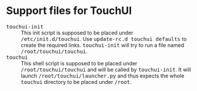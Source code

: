 # Support files for TouchUI

<dl>
  <dt><tt>touchui-init</tt></dt>
  <dd>This init script is supposed to be placed
    under <tt>/etc/init.d/touchui</tt>. Use <tt>update-rc.d touchui defaults</tt> to
    create the required links. <tt>touchui-init</tt> will try to run a
    file named <tt>/root/touchui/touchui</tt>.</dd>

  <dt><tt>touchui</tt></dt>
  <dd>This shell script is supposed to be placed under
    <tt>/root/touchui/touchui</tt> and will be called by
    <tt>touchui-init</tt>.  It will launch
    <tt>/root/touchui/launcher.py</tt> and thus expects the whole
    <tt>touchui</tt> directory to be placed under <tt>/root</tt>.</dd>
</dl>